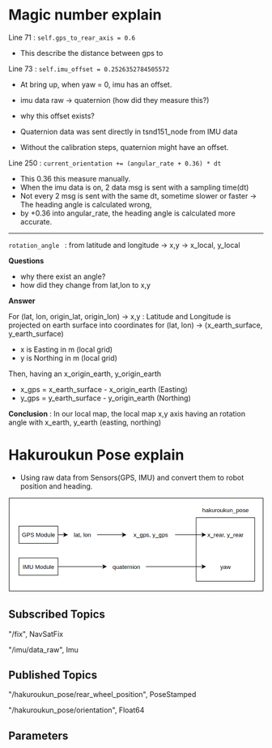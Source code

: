 # Magic number explain


Line 71 : `self.gps_to_rear_axis = 0.6`

- This describe the distance between gps to 

Line 73 : `self.imu_offset = 0.2526352784505572`

- At bring up, when yaw = 0, imu has an offset.
- imu data raw -> quaternion (how did they measure this?)
- why this offset exists?

- Quaternion data was sent directly in tsnd151_node from IMU data
- Without the calibration steps, quaternion might have an offset.

Line 250 : `current_orientation += (angular_rate + 0.36) * dt`
- This 0.36 this measure manually.
- When the imu data is on, 2 data msg is sent with a sampling time(dt)
- Not every 2 msg is sent with the same dt, sometime slower or faster -> The heading angle is calculated wrong,
- by +0.36 into angular_rate, the heading angle is calculated more accurate.

---
`rotation_angle ` : from latitude and longitude -> x,y -> x_local, y_local 

**Questions**
- why there exist an angle?
- how did they change from lat,lon to x,y

**Answer**

For (lat, lon, origin_lat, origin_lon) -> x,y :
Latitude and Longitude is projected on earth surface into coordinates
for (lat, lon) -> (x_earth_surface, y_earth_surface)
- x is Easting in m (local grid)
- y is Northing in m  (local grid)

Then, having an x_origin_earth, y_origin_earth

- x_gps = x_earth_surface - x_origin_earth (Easting)
- y_gps = y_earth_surface - y_origin_earth (Northing)

**Conclusion** : In our local map, the local map x,y axis having an rotation angle with x_earth, y_earth (easting, northing)

# Hakuroukun Pose explain
- Using raw data from Sensors(GPS, IMU) and convert them to robot position and heading.

![Pose](pose.png)

## Subscribed Topics
"/fix", NavSatFix

"/imu/data_raw", Imu
## Published Topics
"/hakuroukun_pose/rear_wheel_position", PoseStamped

"/hakuroukun_pose/orientation", Float64
## Parameters